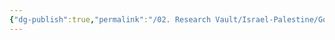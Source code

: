 ```yaml
---
{"dg-publish":true,"permalink":"/02. Research Vault/Israel-Palestine/Governments/Popular Front for the Liberation of Palestine – General Command/","created":"2025-08-28T00:42:43.303-04:00","updated":"2025-08-28T00:43:05.109-04:00"}
---
```


